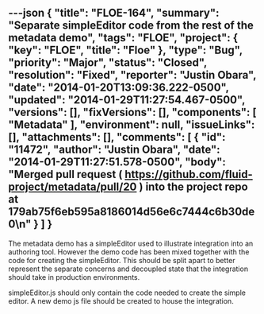 ---json
{
  "title": "FLOE-164",
  "summary": "Separate simpleEditor code from the rest of the metadata demo",
  "tags": "FLOE",
  "project": {
    "key": "FLOE",
    "title": "Floe"
  },
  "type": "Bug",
  "priority": "Major",
  "status": "Closed",
  "resolution": "Fixed",
  "reporter": "Justin Obara",
  "date": "2014-01-20T13:09:36.222-0500",
  "updated": "2014-01-29T11:27:54.467-0500",
  "versions": [],
  "fixVersions": [],
  "components": [
    "Metadata"
  ],
  "environment": null,
  "issueLinks": [],
  "attachments": [],
  "comments": [
    {
      "id": "11472",
      "author": "Justin Obara",
      "date": "2014-01-29T11:27:51.578-0500",
      "body": "Merged pull request ( <https://github.com/fluid-project/metadata/pull/20> ) into the project repo at 179ab75f6eb595a8186014d56e6c7444c6b30de0\n"
    }
  ]
}
---
The metadata demo has a simpleEditor used to illustrate integration into an authoring tool. However the demo code has been mixed together with the code for creating the simpleEditor. This should be split apart to better represent the separate concerns and decoupled state that the integration should take in production environments.

simpleEditor.js should only contain the code needed to create the simple editor. A new demo js file should be created to house the integration.

        